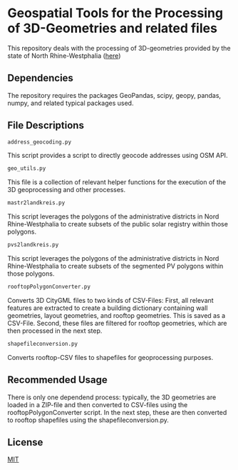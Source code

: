 # Geospatial Tools for the Processing of 3D-Geometries and related files

This repository deals with the processing of 3D-geometries provided by the state of North Rhine-Westphalia ([here](https://www.bezreg-koeln.nrw.de/brk_internet/geobasis/3d_gebaeudemodelle/index.html))

## Dependencies

The repository requires the packages GeoPandas, scipy, geopy, pandas, numpy, and related typical packages used. 

## File Descriptions

```bash
address_geocoding.py
```
This script provides a script to directly geocode addresses using OSM API. 
```bash
geo_utils.py
```
This file is a collection of relevant helper functions for the execution of the 3D geoprocessing and other processes.
```bash
mastr2landkreis.py
```
This script leverages the polygons of the administrative districts in Nord Rhine-Westphalia to create subsets of the public solar registry within those polygons. 
```bash
pvs2landkreis.py
```
This script leverages the polygons of the administrative districts in Nord Rhine-Westphalia to create subsets of the segmented PV polygons within those polygons. 
```bash
rooftopPolygonConverter.py
```
Converts 3D CityGML files to two kinds of CSV-Files: First, all relevant features are extracted to create a building dictionary containing wall geometries, layout geometries, and rooftop geometries. This is saved as a CSV-File. Second, these files are filtered for rooftop geometries, which are then processed in the next step.
```bash
shapefileconversion.py
```
Converts rooftop-CSV files to shapefiles for geoprocessing purposes. 

## Recommended Usage

There is only one dependend process: typically, the 3D geometries are loaded in a ZIP-file and then converted to CSV-files using the rooftopPolygonConverter script. In the next step, these are then converted to rooftop shapefiles using the shapefileconversion.py.

## License
[MIT](https://choosealicense.com/licenses/mit/)
